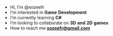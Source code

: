 - Hi, I’m @xozeefr
- I’m interested in **Game** **Development**
- I’m currently learning **C#**
- I’m looking to collaborate on **3D** **and** **2D** **games**
- How to reach me **xozeefr@gmail.com**


<!---
xozeefr/xozeefr is a ✨ special ✨ repository because its `README.md` (this file) appears on your GitHub profile.
You can click the Preview link to take a look at your changes.
--->
